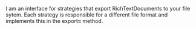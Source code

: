 I am an interface for strategies that export RichTextDocuments to your file sytem. 
Each strategy is responsible for a different file format and implements this in the export:on: method.
